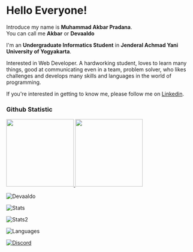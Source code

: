 # Hello Everyone! 

Introduce my name is **Muhammad Akbar Pradana**.<br>
You can call me **Akbar** or **Devaaldo**

I'm an **Undergraduate Informatics Student** in **Jenderal Achmad Yani University of Yogyakarta**.<br>

Interested in Web Developer. A hardworking student, loves to learn many things, good at communicating even in a team, problem solver, who likes challenges and develops many skills and languages ​​in the world of programming.<br>

If you're interested in getting to know me, please follow me on [Linkedin](https://www.linkedin.com/in/akbarprdna/).

### Github Statistic
<p align="left">
<a href="https://github.com/devaaldo">
  <img height="180em" src="https://github-readme-stats-eight-theta.vercel.app/api?username=devaaldo&show_icons=true&theme=algolia&include_all_commits=true&count_private=true"/>
  <img height="180em" src="https://github-readme-stats-eight-theta.vercel.app/api/top-langs/?username=devaaldo&layout=compact&layout=compact&theme=algolia"/>
</a>
</p>

<p> <img src="https://komarev.com/ghpvc/?username=Devaaldo&label=Profile%20views&color=0e75b6&style=flat" alt="Devaaldo" /> </p>
<p> <img alt="Stats" src="https://github-readme-stats.vercel.app/api?username=Devaaldo&count_private=true&show_icons=true&show_icons=true&theme=dracula" /> </p>
<p> <img alt="Stats2" src="https://github-readme-streak-stats.herokuapp.com/?user=Devaaldo&theme=dracula" /> </p>
<p> <img alt="Languages" src="https://github-readme-stats.vercel.app/api/top-langs/?username=Devaaldo&layout=compact&langs_count=10&show_icons=true&theme=dracula" /> </p>
<a href="https://discord.com/users/619892255355830292"><img src="https://lanyard.cnrad.dev/api/619892255355830292?borderRadius=20px&bg=00000000" alt="Discord" /></a>
